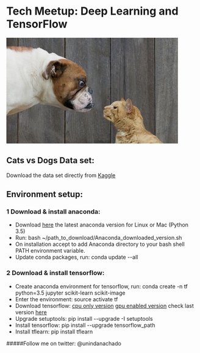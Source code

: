 # Tech Meetup: Deep Learning and TensorFlow

![Cats vs Dogs](woof_meow.jpg?raw=true "Cats vs Dogs")

## Cats vs Dogs Data set:
Download the data set directly from [Kaggle](https://www.kaggle.com/c/dogs-vs-cats)

## Environment setup:
### 1 Download & install anaconda:
* Download [here](https://www.continuum.io/downloads) the latest anaconda version for Linux or Mac (Python 3.5)
* Run: bash ~/path_to_download/Anaconda_downloaded_version.sh
* On installation accept to add Anaconda directory to your bash shell PATH environment variable.
* Update conda packages, run: conda update --all

### 2 Download & install tensorflow:
* Create anaconda environment for tensorflow, run:
  conda create -n tf python=3.5 jupyter scikit-learn scikit-image
* Enter the environment:
  source activate tf
* Download tensorflow:
  [cpu only version](https://storage.googleapis.com/tensorflow/linux/cpu/tensorflow-0.9.0rc0-cp35-cp35m-linux_x86_64.whl)
  [gpu enabled version](https://storage.googleapis.com/tensorflow/linux/gpu/tensorflow-0.9.0rc0-cp35-cp35m-linux_x86_64.whl)
  check last version [here](https://www.tensorflow.org)
* Upgrade setuptools:
  pip install --upgrade -I setuptools
* Install tensorflow:
  pip install --upgrade tensorflow_path
* Install tflearn:
  pip install tflearn

#####Follow me on twitter:
@unindanachado

